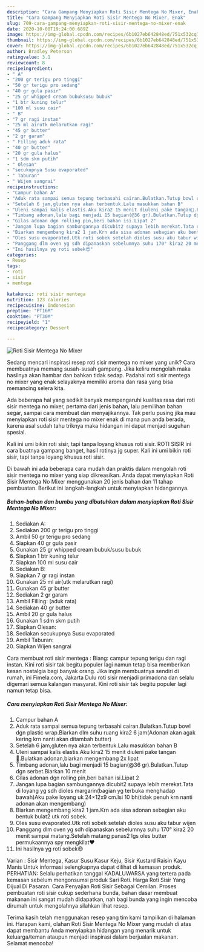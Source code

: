```yaml
---
description: "Cara Gampang Menyiapkan Roti Sisir Mentega No Mixer, Enak"
title: "Cara Gampang Menyiapkan Roti Sisir Mentega No Mixer, Enak"
slug: 709-cara-gampang-menyiapkan-roti-sisir-mentega-no-mixer-enak
date: 2020-10-08T19:24:00.689Z
image: https://img-global.cpcdn.com/recipes/6b1027eb642848ed/751x532cq70/roti-sisir-mentega-no-mixer-foto-resep-utama.jpg
thumbnail: https://img-global.cpcdn.com/recipes/6b1027eb642848ed/751x532cq70/roti-sisir-mentega-no-mixer-foto-resep-utama.jpg
cover: https://img-global.cpcdn.com/recipes/6b1027eb642848ed/751x532cq70/roti-sisir-mentega-no-mixer-foto-resep-utama.jpg
author: Bradley Peterson
ratingvalue: 3.1
reviewcount: 8
recipeingredient:
- " A"
- "200 gr terigu pro tinggi"
- "50 gr terigu pro sedang"
- "40 gr gula pasir"
- "25 gr whipped cream bubuksusu bubuk"
- "1 btr kuning telur"
- "100 ml susu cair"
- " B"
- "7 gr ragi instan"
- "25 ml airutk melarutkan ragi"
- "45 gr butter"
- "2 gr garam"
- " Filling aduk rata"
- "40 gr butter"
- "20 gr gula halus"
- "1 sdm skm putih"
- " Olesan"
- "secukupnya Susu evaporated"
- " Taburan"
- " Wijen sangrai"
recipeinstructions:
- "Campur bahan A"
- "Aduk rata sampai semua tepung terbasahi cairan.Bulatkan.Tutup bowl dgn plastic wrap.Biarkan dlm suhu ruang kira2 6 jam(Adonan akan agak kering krn nanti akan ditambah butter)"
- "Setelah 6 jam,gluten nya akan terbentuk.Lalu masukkan bahan B"
- "Uleni sampai kalis elastis.Aku kira2 15 menit diuleni pake tangan💪.Bulatkan adonan,biarkan mengembang 2x lipat"
- "Timbang adonan,lalu bagi menjadi 15 bagian(@36 gr).Bulatkan.Tutup dgn serbet.Biarkan 10 menit"
- "Gilas adonan dgn rolling pin,beri bahan isi.Lipat 2"
- "Jangan lupa bagian sambungannya dicubit2 supaya lebih merekat.Tata di loyang yg sdh dioles margarin(bagian yg terbuka menghadap bawah)Aku pake loyang uk 24×12x9 cm.Isi 10 bh(tidak penuh krn nanti adonan akan mengembang)"
- "Biarkan mengembang kira2 1 jam.Krn ada sisa adonan sebagian aku bentuk bulat2 utk roti sobek."
- "Oles susu evaporated.Utk roti sobek setelah dioles susu aku tabur wijen"
- "Panggang dlm oven yg sdh dipanaskan sebelumnya suhu 170° kira2 20 menit sampai matang.Setelah matang panas2 lgs oles butter permukaannya spy mengkilat❤"
- "Ini hasilnya yg roti sobek😍"
categories:
- Resep
tags:
- roti
- sisir
- mentega

katakunci: roti sisir mentega 
nutrition: 123 calories
recipecuisine: Indonesian
preptime: "PT16M"
cooktime: "PT30M"
recipeyield: "1"
recipecategory: Dessert

---
```



![Roti Sisir Mentega No Mixer](https://img-global.cpcdn.com/recipes/6b1027eb642848ed/751x532cq70/roti-sisir-mentega-no-mixer-foto-resep-utama.jpg)

Sedang mencari inspirasi resep roti sisir mentega no mixer yang unik? Cara membuatnya memang susah-susah gampang. Jika keliru mengolah maka hasilnya akan hambar dan bahkan tidak sedap. Padahal roti sisir mentega no mixer yang enak selayaknya memiliki aroma dan rasa yang bisa memancing selera kita.

Ada beberapa hal yang sedikit banyak mempengaruhi kualitas rasa dari roti sisir mentega no mixer, pertama dari jenis bahan, lalu pemilihan bahan segar, sampai cara membuat dan menyajikannya. Tak perlu pusing jika mau menyiapkan roti sisir mentega no mixer enak di mana pun anda berada, karena asal sudah tahu triknya maka hidangan ini dapat menjadi suguhan spesial.

Kali ini umi bikin roti sisir, tapi tanpa loyang khusus roti sisir. ROTI SISIR ini cara buatnya gampang banget, hasil rotinya jg super. Kali ini umi bikin roti sisir, tapi tanpa loyang khusus roti sisir.


Di bawah ini ada beberapa cara mudah dan praktis dalam mengolah roti sisir mentega no mixer yang siap dikreasikan. Anda dapat menyiapkan Roti Sisir Mentega No Mixer menggunakan 20 jenis bahan dan 11 tahap pembuatan. Berikut ini langkah-langkah untuk menyiapkan hidangannya.

<!--inarticleads1-->

##### Bahan-bahan dan bumbu yang dibutuhkan dalam menyiapkan Roti Sisir Mentega No Mixer:

1. Sediakan  A:
1. Sediakan 200 gr terigu pro tinggi
1. Ambil 50 gr terigu pro sedang
1. Siapkan 40 gr gula pasir
1. Gunakan 25 gr whipped cream bubuk/susu bubuk
1. Siapkan 1 btr kuning telur
1. Siapkan 100 ml susu cair
1. Sediakan  B:
1. Siapkan 7 gr ragi instan
1. Gunakan 25 ml air(utk melarutkan ragi)
1. Gunakan 45 gr butter
1. Sediakan 2 gr garam
1. Ambil  Filling: (aduk rata)
1. Sediakan 40 gr butter
1. Ambil 20 gr gula halus
1. Gunakan 1 sdm skm putih
1. Siapkan  Olesan:
1. Sediakan secukupnya Susu evaporated
1. Ambil  Taburan:
1. Siapkan  Wijen sangrai


Cara membuat roti sisir mentega : Biang: campur tepung terigu dan ragi instan. Kini roti sisir tak begitu populer lagi namun tetap bisa memberikan kesan nostalgia bagi banyak orang. Jika ingin membuatnya sendiri di rumah, ini Fimela.com, Jakarta Dulu roti sisir menjadi primadona dan selalu digemari semua kalangan masyarat. Kini roti sisir tak begitu populer lagi namun tetap bisa. 

<!--inarticleads2-->

##### Cara menyiapkan Roti Sisir Mentega No Mixer:

1. Campur bahan A
1. Aduk rata sampai semua tepung terbasahi cairan.Bulatkan.Tutup bowl dgn plastic wrap.Biarkan dlm suhu ruang kira2 6 jam(Adonan akan agak kering krn nanti akan ditambah butter)
1. Setelah 6 jam,gluten nya akan terbentuk.Lalu masukkan bahan B
1. Uleni sampai kalis elastis.Aku kira2 15 menit diuleni pake tangan💪.Bulatkan adonan,biarkan mengembang 2x lipat
1. Timbang adonan,lalu bagi menjadi 15 bagian(@36 gr).Bulatkan.Tutup dgn serbet.Biarkan 10 menit
1. Gilas adonan dgn rolling pin,beri bahan isi.Lipat 2
1. Jangan lupa bagian sambungannya dicubit2 supaya lebih merekat.Tata di loyang yg sdh dioles margarin(bagian yg terbuka menghadap bawah)Aku pake loyang uk 24×12x9 cm.Isi 10 bh(tidak penuh krn nanti adonan akan mengembang)
1. Biarkan mengembang kira2 1 jam.Krn ada sisa adonan sebagian aku bentuk bulat2 utk roti sobek.
1. Oles susu evaporated.Utk roti sobek setelah dioles susu aku tabur wijen
1. Panggang dlm oven yg sdh dipanaskan sebelumnya suhu 170° kira2 20 menit sampai matang.Setelah matang panas2 lgs oles butter permukaannya spy mengkilat❤
1. Ini hasilnya yg roti sobek😍


Varian : Sisir Mentega, Kasur Susu Kasur Keju, Sisir Kustard Raisin Kayu Manis Untuk informasi selengkapnya dapat dilihat di kemasan produk. PERHATIAN: Selalu perhatikan tanggal KADALUWARSA yang tertera pada kemasan sebelum mengonsumsi produk Sari Roti. Harga Roti Sisir Yang Dijual Di Pasaran. Cara Penyajian Roti Sisir Sebagai Cemilan. Proses pembuatan roti sisir cukup sederhana bunda, bahan dasar membuat makanan ini sangat mudah didapatkan, nah bagi bunda yang ingin mencoba dirumah untuk mengolahnya silahkan lihat resep. 

Terima kasih telah menggunakan resep yang tim kami tampilkan di halaman ini. Harapan kami, olahan Roti Sisir Mentega No Mixer yang mudah di atas dapat membantu Anda menyiapkan hidangan yang menarik untuk keluarga/teman ataupun menjadi inspirasi dalam berjualan makanan. Selamat mencoba!
